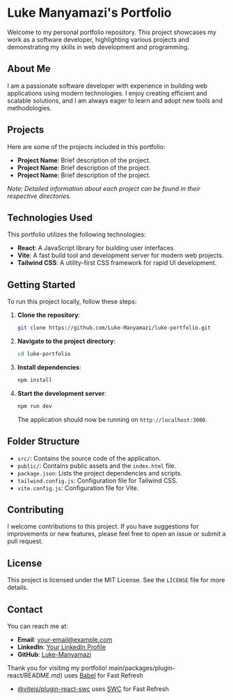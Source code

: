 # Luke Manyamazi's Portfolio

Welcome to my personal portfolio repository. This project showcases my work as a software developer, highlighting various projects and demonstrating my skills in web development and programming.

## About Me

I am a passionate software developer with experience in building web applications using modern technologies. I enjoy creating efficient and scalable solutions, and I am always eager to learn and adopt new tools and methodologies.

## Projects

Here are some of the projects included in this portfolio:

- **Project Name**: Brief description of the project.
- **Project Name**: Brief description of the project.
- **Project Name**: Brief description of the project.

*Note: Detailed information about each project can be found in their respective directories.*

## Technologies Used

This portfolio utilizes the following technologies:

- **React**: A JavaScript library for building user interfaces.
- **Vite**: A fast build tool and development server for modern web projects.
- **Tailwind CSS**: A utility-first CSS framework for rapid UI development.

## Getting Started

To run this project locally, follow these steps:

1. **Clone the repository**:

   ```bash
   git clone https://github.com/Luke-Manyamazi/luke-portfolio.git
   ```

2. **Navigate to the project directory**:

   ```bash
   cd luke-portfolio
   ```

3. **Install dependencies**:

   ```bash
   npm install
   ```

4. **Start the development server**:

   ```bash
   npm run dev
   ```

   The application should now be running on `http://localhost:3000`.

## Folder Structure

- `src/`: Contains the source code of the application.
- `public/`: Contains public assets and the `index.html` file.
- `package.json`: Lists the project dependencies and scripts.
- `tailwind.config.js`: Configuration file for Tailwind CSS.
- `vite.config.js`: Configuration file for Vite.

## Contributing

I welcome contributions to this project. If you have suggestions for improvements or new features, please feel free to open an issue or submit a pull request.

## License

This project is licensed under the MIT License. See the `LICENSE` file for more details.

## Contact

You can reach me at:

- **Email**: [your-email@example.com](mailto:your-email@example.com)
- **LinkedIn**: [Your LinkedIn Profile](https://www.linkedin.com/in/your-profile)
- **GitHub**: [Luke-Manyamazi](https://github.com/Luke-Manyamazi)

Thank you for visiting my portfolio! main/packages/plugin-react/README.md) uses [Babel](https://babeljs.io/) for Fast Refresh
- [@vitejs/plugin-react-swc](https://github.com/vitejs/vite-plugin-react-swc) uses [SWC](https://swc.rs/) for Fast Refresh
